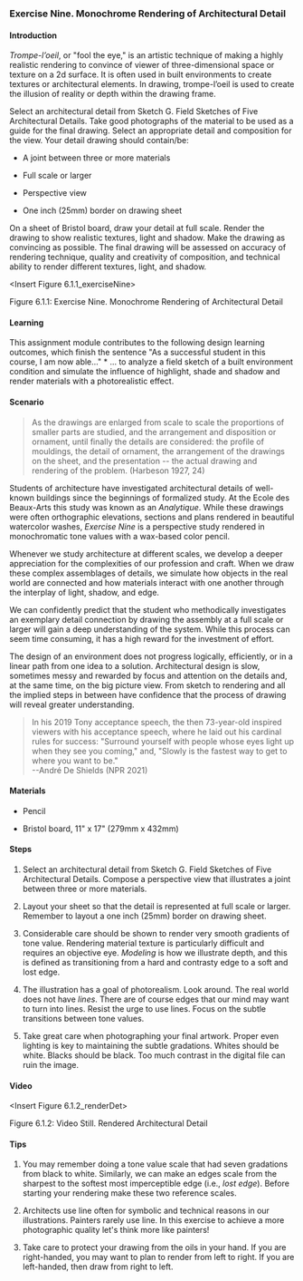 ### Exercise Nine. Monochrome Rendering of Architectural Detail

#### Introduction

*Trompe-lʼoeil*, or "fool the eye," is an artistic technique of making a
highly realistic rendering to convince of viewer of three-dimensional
space or texture on a 2d surface. It is often used in built environments
to create textures or architectural elements. In drawing, trompe-lʼoeil
is used to create the illusion of reality or depth within the drawing
frame.

Select an architectural detail from Sketch G. Field Sketches of Five
Architectural Details. Take good photographs of the material to be used
as a guide for the final drawing. Select an appropriate detail and
composition for the view. Your detail drawing should contain/be:

-   A joint between three or more materials

-   Full scale or larger

-   Perspective view

-   One inch (25mm) border on drawing sheet

On a sheet of Bristol board, draw your detail at full scale. Render the
drawing to show realistic textures, light and shadow. Make the drawing
as convincing as possible. The final drawing will be assessed on
accuracy of rendering technique, quality and creativity of composition,
and technical ability to render different textures, light, and shadow.

\<Insert Figure 6.1.1_exerciseNine\>

Figure 6.1.1: Exercise Nine. Monochrome Rendering of Architectural
Detail

#### Learning

This assignment module contributes to the following design learning
outcomes, which finish the sentence "As a successful student in this
course, I am now able..." \* ... to analyze a field sketch of a built
environment condition and simulate the influence of highlight, shade and
shadow and render materials with a photorealistic effect.

#### Scenario

> As the drawings are enlarged from scale to scale the proportions of
> smaller parts are studied, and the arrangement and disposition or
> ornament, until finally the details are considered: the profile of
> mouldings, the detail of ornament, the arrangement of the drawings on
> the sheet, and the presentation -- the actual drawing and rendering of
> the problem. (Harbeson 1927, 24)

Students of architecture have investigated architectural details of
well-known buildings since the beginnings of formalized study. At the
Ecole des Beaux-Arts this study was known as an *Analytique*. While
these drawings were often orthographic elevations, sections and plans
rendered in beautiful watercolor washes, *Exercise Nine* is a
perspective study rendered in monochromatic tone values with a wax-based
color pencil.

Whenever we study architecture at different scales, we develop a deeper
appreciation for the complexities of our profession and craft. When we
draw these complex assemblages of details, we simulate how objects in
the real world are connected and how materials interact with one another
through the interplay of light, shadow, and edge.

We can confidently predict that the student who methodically
investigates an exemplary detail connection by drawing the assembly at a
full scale or larger will gain a deep understanding of the system. While
this process can seem time consuming, it has a high reward for the
investment of effort.

The design of an environment does not progress logically, efficiently,
or in a linear path from one idea to a solution. Architectural design is
slow, sometimes messy and rewarded by focus and attention on the details
and, at the same time, on the big picture view. From sketch to rendering
and all the implied steps in between have confidence that the process of
drawing will reveal greater understanding.

> In his 2019 Tony acceptance speech, the then 73-year-old inspired
> viewers with his acceptance speech, where he laid out his cardinal
> rules for success: "Surround yourself with people whose eyes light up
> when they see you coming," and, "Slowly is the fastest way to get to
> where you want to be." \
> --André De Shields (NPR 2021)

#### Materials

-   Pencil

-   Bristol board, 11\" x 17\" (279mm x 432mm)

#### Steps

1.  Select an architectural detail from Sketch G. Field Sketches of Five
    Architectural Details. Compose a perspective view that illustrates a
    joint between three or more materials.

2.  Layout your sheet so that the detail is represented at full scale or
    larger. Remember to layout a one inch (25mm) border on drawing
    sheet.

3.  Considerable care should be shown to render very smooth gradients of
    tone value. Rendering material texture is particularly difficult and
    requires an objective eye. *Modeling* is how we illustrate depth,
    and this is defined as transitioning from a hard and contrasty edge
    to a soft and lost edge.

4.  The illustration has a goal of photorealism. Look around. The real
    world does not have *lines*. There are of course edges that our mind
    may want to turn into lines. Resist the urge to use lines. Focus on
    the subtle transitions between tone values.

5.  Take great care when photographing your final artwork. Proper even
    lighting is key to maintaining the subtle gradations. Whites should
    be white. Blacks should be black. Too much contrast in the digital
    file can ruin the image.

#### Video

\<Insert Figure 6.1.2_renderDet\>

Figure 6.1.2: Video Still. Rendered Architectural Detail

#### Tips

1.  You may remember doing a tone value scale that had seven gradations
    from black to white. Similarly, we can make an edges scale from the
    sharpest to the softest most imperceptible edge (i.e., *lost edge*).
    Before starting your rendering make these two reference scales.

2.  Architects use line often for symbolic and technical reasons in our
    illustrations. Painters rarely use line. In this exercise to achieve
    a more photographic quality let's think more like painters!

3.  Take care to protect your drawing from the oils in your hand. If you
    are right-handed, you may want to plan to render from left to right.
    If you are left-handed, then draw from right to left.
